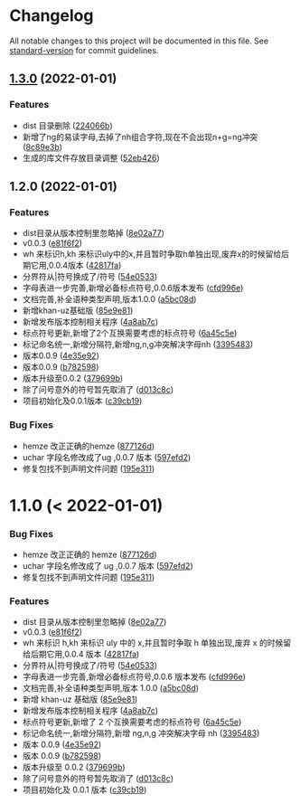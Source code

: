 # Changelog

All notable changes to this project will be documented in this file. See [standard-version](https://github.com/conventional-changelog/standard-version) for commit guidelines.

## [1.3.0](https://gitee.com/silvaq/shirkhan-alphabet-table/compare/v1.2.0...v1.3.0) (2022-01-01)


### Features

* dist 目录删除 ([224066b](https://gitee.com/silvaq/shirkhan-alphabet-table/commit/224066b4fbfb15903fbd7f1521dd5ed5a3b21acb))
* 新增了ng的易读字母,去掉了nh组合字符,现在不会出现n+g=ng冲突 ([8c89e3b](https://gitee.com/silvaq/shirkhan-alphabet-table/commit/8c89e3b9e9ea3e0d4f85dbca586a046a91087f87))
* 生成的库文件存放目录调整 ([52eb426](https://gitee.com/silvaq/shirkhan-alphabet-table/commit/52eb426ee23b2d8435ca10864451fe6de7117e15))

## 1.2.0 (2022-01-01)


### Features

* dist目录从版本控制里忽略掉 ([8e02a77](https://gitee.com/silvaq/shirkhan-alphabet-table/commit/8e02a7724242c863d1c1bdcb20755865d41c7696))
* v0.0.3 ([e81f6f2](https://gitee.com/silvaq/shirkhan-alphabet-table/commit/e81f6f2646945b207df549c693c62106898b82af))
* wh 来标识h,kh 来标识uly中的x,并且暂时争取h单独出现,废弃x的时候留给后期它用,0.0.4版本 ([42817fa](https://gitee.com/silvaq/shirkhan-alphabet-table/commit/42817fa3b6da65e21b86a8e6390f544c04136678))
* 分界符从|符号换成了/符号 ([54e0533](https://gitee.com/silvaq/shirkhan-alphabet-table/commit/54e05332e5c17cbb9f904c9de30fcee4355c7932))
* 字母表进一步完善,新增必备标点符号,0.0.6版本发布 ([cfd996e](https://gitee.com/silvaq/shirkhan-alphabet-table/commit/cfd996e61f6fac5d1ee425f83a93c1c4b561fadf))
* 文档完善,补全语种类型声明,版本1.0.0 ([a5bc08d](https://gitee.com/silvaq/shirkhan-alphabet-table/commit/a5bc08d3a90a284f779c229ad848597a28b5754f))
* 新增khan-uz基础版 ([85e9e81](https://gitee.com/silvaq/shirkhan-alphabet-table/commit/85e9e819b7de3d19de893aaaf12b5ebcf95def7d))
* 新增发布版本控制相关程序 ([4a8ab7c](https://gitee.com/silvaq/shirkhan-alphabet-table/commit/4a8ab7cf19d170ae13711d13fc782adf6df24164))
* 标点符号更新,新增了2个互换需要考虑的标点符号 ([6a45c5e](https://gitee.com/silvaq/shirkhan-alphabet-table/commit/6a45c5ea817440aaacc544b5ee872257c3f2a379))
* 标记命名统一,新增分隔符,新增ng,n,g冲突解决字母nh ([3395483](https://gitee.com/silvaq/shirkhan-alphabet-table/commit/3395483e65ce883a75821a454645fd5743d7a7fc))
* 版本0.0.9 ([4e35e92](https://gitee.com/silvaq/shirkhan-alphabet-table/commit/4e35e92100197c24c2a1a48aefc02487f0217f03))
* 版本0.0.9 ([b782598](https://gitee.com/silvaq/shirkhan-alphabet-table/commit/b7825987138318f3fea74399a9801b27813a79d2))
* 版本升级至0.0.2 ([379699b](https://gitee.com/silvaq/shirkhan-alphabet-table/commit/379699bc074624edd339f437f555cb5677bbdf78))
* 除了问号意外的符号暂先取消了 ([d013c8c](https://gitee.com/silvaq/shirkhan-alphabet-table/commit/d013c8c46cf2a97f5615ee9a8086118b2044e826))
* 项目初始化及0.0.1版本 ([c39cb19](https://gitee.com/silvaq/shirkhan-alphabet-table/commit/c39cb193d978c4741739a37a398c7ac93d58d430))


### Bug Fixes

* hemze 改正正确的hemze ([877126d](https://gitee.com/silvaq/shirkhan-alphabet-table/commit/877126d550e0ccad7afdf86e16788cc008538c17))
* uchar 字段名修改成了ug ,0.0.7 版本 ([597efd2](https://gitee.com/silvaq/shirkhan-alphabet-table/commit/597efd29e414f9a26d66d43351afba8afb19db01))
* 修复包找不到声明文件问题 ([195e311](https://gitee.com/silvaq/shirkhan-alphabet-table/commit/195e3114b4875c2132d69e598cacc25153e38541))

# 1.1.0 (< 2022-01-01)

### Bug Fixes

- hemze 改正正确的 hemze ([877126d](https://gitee.com/silvaq/shirkhan-alphabet-table/commits/877126d550e0ccad7afdf86e16788cc008538c17))
- uchar 字段名修改成了 ug ,0.0.7 版本 ([597efd2](https://gitee.com/silvaq/shirkhan-alphabet-table/commits/597efd29e414f9a26d66d43351afba8afb19db01))
- 修复包找不到声明文件问题 ([195e311](https://gitee.com/silvaq/shirkhan-alphabet-table/commits/195e3114b4875c2132d69e598cacc25153e38541))

### Features

- dist 目录从版本控制里忽略掉 ([8e02a77](https://gitee.com/silvaq/shirkhan-alphabet-table/commits/8e02a7724242c863d1c1bdcb20755865d41c7696))
- v0.0.3 ([e81f6f2](https://gitee.com/silvaq/shirkhan-alphabet-table/commits/e81f6f2646945b207df549c693c62106898b82af))
- wh 来标识 h,kh 来标识 uly 中的 x,并且暂时争取 h 单独出现,废弃 x 的时候留给后期它用,0.0.4 版本 ([42817fa](https://gitee.com/silvaq/shirkhan-alphabet-table/commits/42817fa3b6da65e21b86a8e6390f544c04136678))
- 分界符从|符号换成了/符号 ([54e0533](https://gitee.com/silvaq/shirkhan-alphabet-table/commits/54e05332e5c17cbb9f904c9de30fcee4355c7932))
- 字母表进一步完善,新增必备标点符号,0.0.6 版本发布 ([cfd996e](https://gitee.com/silvaq/shirkhan-alphabet-table/commits/cfd996e61f6fac5d1ee425f83a93c1c4b561fadf))
- 文档完善,补全语种类型声明,版本 1.0.0 ([a5bc08d](https://gitee.com/silvaq/shirkhan-alphabet-table/commits/a5bc08d3a90a284f779c229ad848597a28b5754f))
- 新增 khan-uz 基础版 ([85e9e81](https://gitee.com/silvaq/shirkhan-alphabet-table/commits/85e9e819b7de3d19de893aaaf12b5ebcf95def7d))
- 新增发布版本控制相关程序 ([4a8ab7c](https://gitee.com/silvaq/shirkhan-alphabet-table/commits/4a8ab7cf19d170ae13711d13fc782adf6df24164))
- 标点符号更新,新增了 2 个互换需要考虑的标点符号 ([6a45c5e](https://gitee.com/silvaq/shirkhan-alphabet-table/commits/6a45c5ea817440aaacc544b5ee872257c3f2a379))
- 标记命名统一,新增分隔符,新增 ng,n,g 冲突解决字母 nh ([3395483](https://gitee.com/silvaq/shirkhan-alphabet-table/commits/3395483e65ce883a75821a454645fd5743d7a7fc))
- 版本 0.0.9 ([4e35e92](https://gitee.com/silvaq/shirkhan-alphabet-table/commits/4e35e92100197c24c2a1a48aefc02487f0217f03))
- 版本 0.0.9 ([b782598](https://gitee.com/silvaq/shirkhan-alphabet-table/commits/b7825987138318f3fea74399a9801b27813a79d2))
- 版本升级至 0.0.2 ([379699b](https://gitee.com/silvaq/shirkhan-alphabet-table/commits/379699bc074624edd339f437f555cb5677bbdf78))
- 除了问号意外的符号暂先取消了 ([d013c8c](https://gitee.com/silvaq/shirkhan-alphabet-table/commits/d013c8c46cf2a97f5615ee9a8086118b2044e826))
- 项目初始化及 0.0.1 版本 ([c39cb19](https://gitee.com/silvaq/shirkhan-alphabet-table/commits/c39cb193d978c4741739a37a398c7ac93d58d430))
